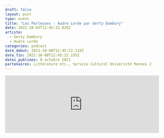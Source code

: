```yaml
---
draft: false
layout: post
type: event
title: "Les Parleuses : Audre Lorde par Gerty Dambury"
date: 2022-10-03T12:45:22.026Z
artiste:
  - Gerty Dambury
  - Audre Lorde
categories: podcast
date_debut: 2021-10-08T12:45:22.116Z
date_fin: 2021-10-08T12:45:22.155Z
dates_publiees: 8 octobre 2021
partenaires: Littérature etc., Service Culturel Université Rennes 2
---
```

<iframe title="Embed Player" width="100%" height="188px" src="https://embed.acast.com/5fbcdbc1f8628d4fbc006a6f/61b1dd03a9c6fd00146ab5c4" scrolling="no" frameBorder="0" style="border:none;overflow:hidden;"></iframe>